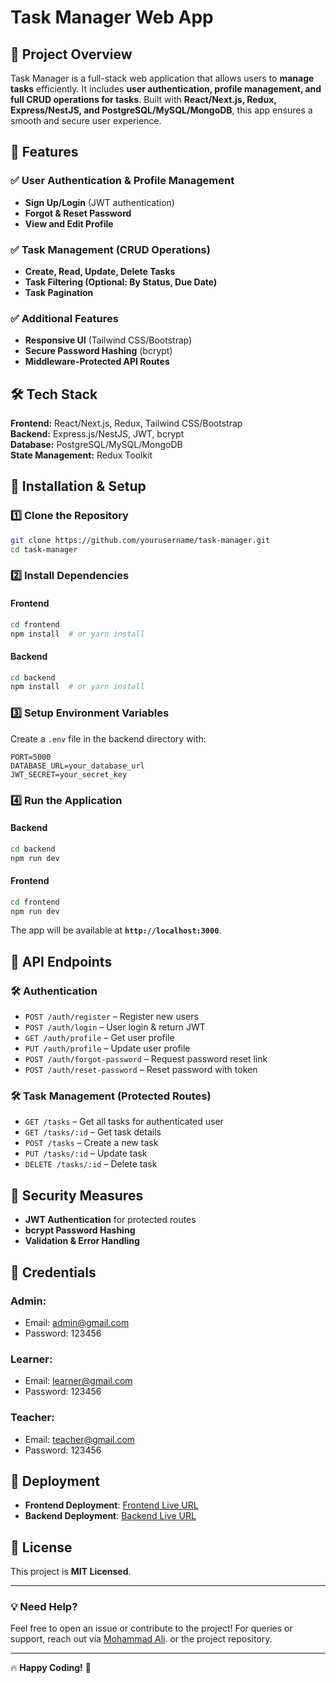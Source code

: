 # Task Manager Web App

## 🚀 Project Overview

Task Manager is a full-stack web application that allows users to **manage tasks** efficiently. It includes **user authentication, profile management, and full CRUD operations for tasks**. Built with **React/Next.js, Redux, Express/NestJS, and PostgreSQL/MySQL/MongoDB**, this app ensures a smooth and secure user experience.

## 📌 Features

### ✅ User Authentication & Profile Management

-   **Sign Up/Login** (JWT authentication)
-   **Forgot & Reset Password**
-   **View and Edit Profile**

### ✅ Task Management (CRUD Operations)

-   **Create, Read, Update, Delete Tasks**
-   **Task Filtering (Optional: By Status, Due Date)**
-   **Task Pagination**

### ✅ Additional Features

-   **Responsive UI** (Tailwind CSS/Bootstrap)
-   **Secure Password Hashing** (bcrypt)
-   **Middleware-Protected API Routes**

## 🛠 Tech Stack

**Frontend:** React/Next.js, Redux, Tailwind CSS/Bootstrap  
**Backend:** Express.js/NestJS, JWT, bcrypt  
**Database:** PostgreSQL/MySQL/MongoDB  
**State Management:** Redux Toolkit

## 🚀 Installation & Setup

### 1️⃣ Clone the Repository

```bash
git clone https://github.com/yourusername/task-manager.git
cd task-manager
```

### 2️⃣ Install Dependencies

#### Frontend

```bash
cd frontend
npm install  # or yarn install
```

#### Backend

```bash
cd backend
npm install  # or yarn install
```

### 3️⃣ Setup Environment Variables

Create a `.env` file in the backend directory with:

```env
PORT=5000
DATABASE_URL=your_database_url
JWT_SECRET=your_secret_key
```

### 4️⃣ Run the Application

#### Backend

```bash
cd backend
npm run dev
```

#### Frontend

```bash
cd frontend
npm run dev
```

The app will be available at **`http://localhost:3000`**.

## 📌 API Endpoints

### 🛠 Authentication

-   `POST /auth/register` – Register new users
-   `POST /auth/login` – User login & return JWT
-   `GET /auth/profile` – Get user profile
-   `PUT /auth/profile` – Update user profile
-   `POST /auth/forgot-password` – Request password reset link
-   `POST /auth/reset-password` – Reset password with token

### 🛠 Task Management (Protected Routes)

-   `GET /tasks` – Get all tasks for authenticated user
-   `GET /tasks/:id` – Get task details
-   `POST /tasks` – Create a new task
-   `PUT /tasks/:id` – Update task
-   `DELETE /tasks/:id` – Delete task

## 🔐 Security Measures

-   **JWT Authentication** for protected routes
-   **bcrypt Password Hashing**
-   **Validation & Error Handling**

## 🔐 Credentials

### Admin:

-   Email: admin@gmail.com
-   Password: 123456

### Learner:

-   Email: learner@gmail.com
-   Password: 123456

### Teacher:

-   Email: teacher@gmail.com
-   Password: 123456

## 🚀 Deployment

-   **Frontend Deployment**: [Frontend Live URL](https://skill-sync-nine.vercel.app)
-   **Backend Deployment**: [Backend Live URL](https://skilsync-api.vercel.app/)

## 📜 License

This project is **MIT Licensed**.

---

### 💡 Need Help?

Feel free to open an issue or contribute to the project!
For queries or support, reach out via [Mohammad Ali](mailto:mohammad..98482@gmail.com). or the project repository.

---

🔥 **Happy Coding!** 🚀
